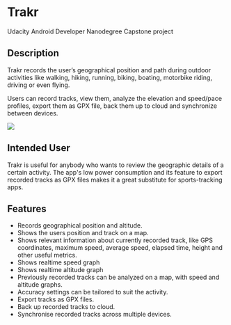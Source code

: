 # Trakr
Udacity Android Developer Nanodegree Capstone project

## Description 
Trakr records the user’s geographical position and path during outdoor activities like walking, hiking, running, biking, boating, motorbike riding, driving or even flying.

Users can record tracks, view them, analyze the elevation and speed/pace profiles, export them as GPX file, back them up to cloud and synchronize between devices.

<img src="https://raw.githubusercontent.com/vokod/Trakr/master/screenshots/screens.png" >

## Intended User
Trakr is useful for anybody who wants to review the geographic details of a certain activity. The app's low power consumption and its feature to export recorded tracks as GPX files makes it a great substitute for sports-tracking apps. 

## Features
* Records geographical position and altitude. 
* Shows the users position and track on a map.
* Shows relevant information about currently recorded track, like GPS coordinates, maximum speed, average speed, elapsed time, height and other useful metrics.
* Shows realtime speed graph 
* Shows realtime altitude graph
* Previously recorded tracks can be analyzed on a map, with speed and altitude graphs.
* Accuracy settings can be tailored to suit the activity.
* Export tracks as GPX files.
* Back up recorded tracks to cloud.
* Synchronise recorded tracks across multiple devices.
